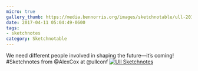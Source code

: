 ```yaml
---
micro: true
gallery_thumb: https://media.bennorris.org/images/sketchnotable/ull-2017/ull-2017-sketchnotes-13.jpg
date: 2017-04-11 05:04:49-0600
tags:
- sketchnotes
category: Sketchnotable
---
```


We need different people involved in shaping the future—it’s coming! #Sketchnotes from @AlexCox at @ullconf [![Ull Sketchnotes](https://media.bennorris.org/images/sketchnotable/ull-2017/ull-2017-sketchnotes-13.jpg)](https://media.bennorris.org/images/sketchnotable/ull-2017/ull-2017-sketchnotes-13.jpg)